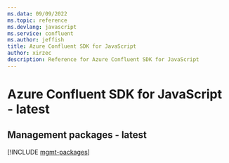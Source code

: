 ```yaml
---
ms.data: 09/09/2022
ms.topic: reference
ms.devlang: javascript
ms.service: confluent
ms.author: jeffish
title: Azure Confluent SDK for JavaScript
author: xirzec
description: Reference for Azure Confluent SDK for JavaScript
---
```

# Azure Confluent SDK for JavaScript - latest

## Management packages - latest
[!INCLUDE [mgmt-packages](confluent-mgmt-index.md)]